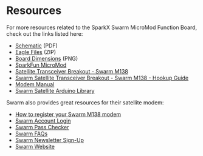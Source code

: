 # Resources

For more resources related to the SparkX Swarm MicroMod Function Board, check out the links listed here: 

* [Schematic](./board_files/Schematic.pdf) (PDF)
* [Eagle Files](./board_files/Satellite_Transceiver_Function_Board__Swarm_M138_x04.zip) (ZIP)
* [Board Dimensions](./board_files/Dimensions.png) (PNG)
* [SparkFun MicroMod](https://www.sparkfun.com/micromod)
* [Satellite Transceiver Breakout - Swarm M138](https://www.sparkfun.com/products/19236)
* [Swarm Satellite Transceiver Breakout - Swarm M138 - Hookup Guide](https://learn.sparkfun.com/tutorials/satellite-transceiver-breakout---swarm-m138---hookup-guide)
* [Modem Manual](https://cdn.sparkfun.com/assets/9/1/0/e/3/SwarmM138-Modem-Product-Manual.pdf)
* [Swarm Satellite Arduino Library](https://github.com/sparkfun/SparkFun_Swarm_Satellite_Arduino_Library)

Swarm also provides great resources for their satellite modem: 

* [How to register your Swarm M138 modem](https://swarm.space/registering-your-swarm-m138-modem/)
* [Swarm Account Login](https://bumblebee.hive.swarm.space/login)
* [Swarm Pass Checker](https://kube.tools.swarm.space/pass-checker/)
* [Swarm FAQs](https://swarm.space/frequently-asked-questions/)
* [Swarm Newsletter Sign-Up](https://swarm.space/contact/)
* [Swarm Website](https://swarm.space/)
